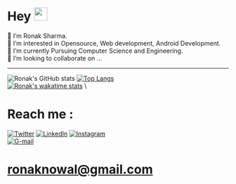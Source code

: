 # Hey <img src="https://raw.githubusercontent.com/MartinHeinz/MartinHeinz/master/wave.gif" width="30px">


👋 I’m Ronak Sharma. \
👀 I’m interested in Opensource, Web development, Android Development.\
🌱 I’m currently Pursuing Computer Science and Engineering.\
💞️ I’m looking to collaborate on ...

<hr>

![Ronak's GitHub stats](https://github-readme-stats.vercel.app/api?username=ronaknowal&show_icons=true&theme=radical) 
[![Top Langs](https://github-readme-stats.vercel.app/api/top-langs/?username=ronaknowal&layout=compact&theme=radical)](https://github.com/ronaknowal) \
[![Ronak's wakatime stats](https://github-readme-stats.vercel.app/api/wakatime?username=ronaknowal&theme=radical)](https://github.com/ronaknowal) \
<!-- Actual text -->

# Reach me :
[![Twitter][1.4]][1]  [![LinkedIn][2.4]][2] [![Instagram][4.4]][4] \
[![G-mail][3.4]][4] <h1>ronaknowal@gmail.com</h1>
<!-- Icons -->

[1.4]: https://img.icons8.com/color/48/000000/twitter--v1.png
[2.4]: https://img.icons8.com/fluent/48/000000/linkedin.png
[3.4]: https://img.icons8.com/color/48/000000/gmail.png
[4.4]: https://img.icons8.com/color/48/000000/instagram-new--v2.png

<!-- Links to your social media accounts -->

[1]: https://twitter.com/RonakNowal
[2]: https://www.linkedin.com/in/ronak-sharma-a6455a1b5/
[4]: https://www.instagram.com/ronak__sharma/
